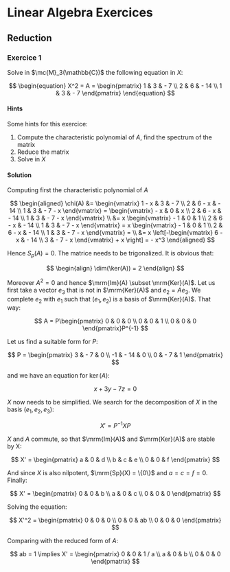 # Linear Algebra Exercices

## Reduction

### Exercice 1

Solve in $\mc{M}_3(\mathbb{C})$ the following equation in $X$:

$$
\begin{equation}
    X^2 = A = \begin{pmatrix}
        1 & 3 & - 7 \\
        2 & 6 & - 14 \\
        1 & 3 & - 7
    \end{pmatrix}
\end{equation}
$$

#### Hints

Some hints for this exercice:

1. Compute the characteristic polynomial of $A$, find the spectrum of the matrix
2. Reduce the matrix
3. Solve in $X$

#### Solution

Computing first the characteristic polynomial of $A$

$$
\begin{aligned}
    \chi(A) &= \begin{vmatrix}
    1 - x & 3 & - 7 \\
    2 & 6 - x & - 14 \\
    1 & 3 & - 7 - x
    \end{vmatrix} = \begin{vmatrix}
    - x & 0 & x \\
    2 & 6 - x & - 14 \\
    1 & 3 & - 7 - x
    \end{vmatrix} \\ &= x \begin{vmatrix}
    - 1 & 0 & 1 \\
    2 & 6 - x & - 14 \\
    1 & 3 & - 7 - x
    \end{vmatrix} = x \begin{vmatrix}
    - 1 & 0 & 1 \\
    2 & 6 - x & - 14 \\
    1 & 3 & - 7 - x
    \end{vmatrix} = \\
    &= x \left[-\begin{vmatrix}
    6 - x & - 14 \\
    3 & - 7 - x 
    \end{vmatrix} + x \right] = - x^3
\end{aligned}
$$

Hence $S_p(A) = {0}$. The matrice needs to be trigonalized. It is obvious that:

$$
\begin{align}
    \dim(\ker(A)) = 2
\end{align}
$$

Moreover $A^2 = 0$ and hence $\mrm{Im}(A) \subset \mrm{Ker}(A)$. Let us 
first take a vector $e_3$ that is not in $\mrm{Ker}(A)$ and 
$e_2 = A e_3$. We complete $e_2$ with $e_1$ such that $(e_1, e_2)$ is a
basis of $\mrm{Ker}(A)$. That way:

$$
    A = P\begin{pmatrix} 0 & 0 & 0 \\ 0 & 0 & 1 \\ 0 & 0 & 0 \end{pmatrix}P^{-1}
$$

Let us find a suitable form for $P$:

$$
    P = \begin{pmatrix} 3 & - 7 & 0 \\ -1 & - 14 & 0 \\ 0 & - 7 & 1 \end{pmatrix}
$$

and we have an equation for $\ker(A)$:

$$
    x + 3 y - 7 z = 0
$$

$X$ now needs to be simplified. We search for the decomposition of $X$ in the basis $(e_1, e_2, e_3)$:

$$
    X' = P^{-1} X P
$$

$X$ and $A$ commute, so that $\mrm{Im}(A)$ and $\mrm{Ker}(A)$ are stable by X:

$$
    X' = \begin{pmatrix} a & 0 & d  \\ b & c & e  \\ 0 & 0 & f \end{pmatrix}
$$

And since $X$ is also nilpotent, $\mrm{Sp}(X) = \{0\}$ and $a = c = f = 0$. Finally:

$$
    X' = \begin{pmatrix} 0 & 0 & b  \\ a & 0 & c  \\ 0 & 0 & 0 \end{pmatrix}
$$

Solving the equation:

$$
    X'^2 = \begin{pmatrix} 0 & 0 & 0  \\ 0 & 0 & ab  \\ 0 & 0 & 0 \end{pmatrix}
$$

Comparing with the reduced form of $A$:

$$
    ab = 1 \implies 
    X' = \begin{pmatrix} 0 & 0 & 1 / a  \\ a & 0 & b  \\ 0 & 0 & 0 \end{pmatrix}
$$
